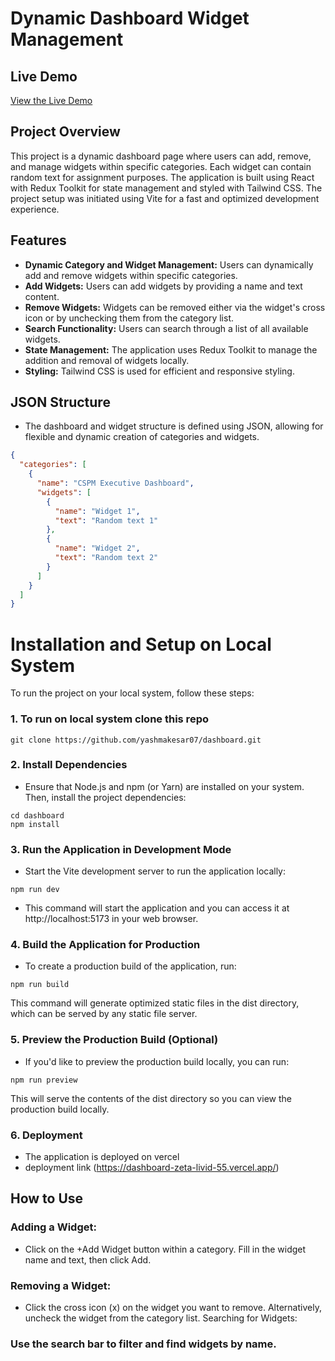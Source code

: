 # Dynamic Dashboard Widget Management

## Live Demo
[View the Live Demo](https://dashboard-zeta-livid-55.vercel.app/)

## Project Overview
This project is a dynamic dashboard page where users can add, remove, and manage widgets within specific categories. Each widget can contain random text for assignment purposes. The application is built using React with Redux Toolkit for state management and styled with Tailwind CSS. The project setup was initiated using Vite for a fast and optimized development experience.

## Features
- **Dynamic Category and Widget Management:** Users can dynamically add and remove widgets within specific categories.
- **Add Widgets:** Users can add widgets by providing a name and text content.
- **Remove Widgets:** Widgets can be removed either via the widget's cross icon or by unchecking them from the category list.
- **Search Functionality:** Users can search through a list of all available widgets.
- **State Management:** The application uses Redux Toolkit to manage the addition and removal of widgets locally.
- **Styling:** Tailwind CSS is used for efficient and responsive styling.

## JSON Structure
- The dashboard and widget structure is defined using JSON, allowing for flexible and dynamic creation of categories and widgets.

```json
{
  "categories": [
    {
      "name": "CSPM Executive Dashboard",
      "widgets": [
        {
          "name": "Widget 1",
          "text": "Random text 1"
        },
        {
          "name": "Widget 2",
          "text": "Random text 2"
        }
      ]
    }
  ]
}
```
# Installation and Setup on Local System
To run the project on your local system, follow these steps:
### 1. To run on local system clone this repo
```
git clone https://github.com/yashmakesar07/dashboard.git
```
### 2. Install Dependencies
- Ensure that Node.js and npm (or Yarn) are installed on your system. Then, install the project dependencies:
```
cd dashboard
npm install
```
### 3. Run the Application in Development Mode
- Start the Vite development server to run the application locally:
```
npm run dev
```
- This command will start the application and you can access it at http://localhost:5173 in your web browser.

### 4. Build the Application for Production
- To create a production build of the application, run:
```
npm run build
```
This command will generate optimized static files in the dist directory, which can be served by any static file server.

### 5. Preview the Production Build (Optional)
- If you'd like to preview the production build locally, you can run:
```
npm run preview
```
This will serve the contents of the dist directory so you can view the production build locally.

### 6. Deployment
- The application is deployed on vercel
- deployment link (https://dashboard-zeta-livid-55.vercel.app/)

## How to Use
### Adding a Widget:

- Click on the +Add Widget button within a category.
Fill in the widget name and text, then click Add.
### Removing a Widget:

- Click the cross icon (x) on the widget you want to remove.
Alternatively, uncheck the widget from the category list.
Searching for Widgets:

### Use the search bar to filter and find widgets by name.
